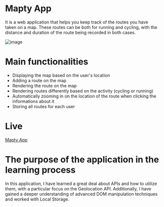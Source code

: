 # Mapty App

It is a web application that helps you keep track of the routes you have taken on a map. These routes can be both for running and cycling, with the distance and duration of the route being recorded in both cases.

![image](https://github.com/constantinraulivan/maptyapp/assets/108687645/5add6960-64d3-4db5-b99c-578047949ad1)



# Main functionalities

- Displaying the map based on the user's location
- Adding a route on the map
- Rendering the route on the map
- Rendering routes differently based on the activity (cycling or running)
- Automatically zooming in on the location of the route when clicking the informations about it
- Storing all routes for each user

# Live

[Mapty App](https://constantinraulivan.github.io/maptyapp/)


# The purpose of the application in the learning process

In this application, I have learned a great deal about APIs and how to utilize them, with a particular focus on the Geolocation API. Additionally, I have gained a deeper understanding of advanced DOM manipulation techniques and worked with Local Storage.
